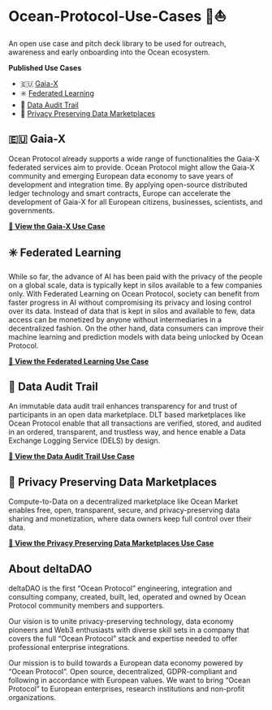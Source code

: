 # Ocean-Protocol-Use-Cases 🌊⛵️
An open use case and pitch deck library to be used for outreach, awareness and early onboarding into the Ocean ecosystem.

**Published Use Cases**
- 🇪🇺 [Gaia-X](#-gaia-x)
- ✳️ [Federated Learning](#-federated-learning)
- 🥾 [Data Audit Trail](#-data-audit-trail)
- 🔐 [Privacy Preserving Data Marketplaces](#-privacy-preserving-data-marketplaces)


## 🇪🇺 Gaia-X

Ocean Protocol already supports a wide range of functionalities the Gaia-X federated services aim to provide. Ocean Protocol might allow the Gaia-X community and emerging European data economy to save years of development and integration time. By applying open-source distributed ledger technology and smart contracts, Europe can accelerate the development of Gaia-X for all European citizens, businesses, scientists, and governments.

**[📄 View the Gaia-X Use Case](/Ocean_Protocol_Use_Case-Gaia-X.pdf)**


## ✳️ Federated Learning

While so far, the advance of AI has been paid with the privacy of the people on a global scale, data is typically kept in silos available to a few companies only. With Federated Learning on Ocean Protocol, society can benefit from faster progress in AI without compromising its privacy and losing control over its data. Instead of data that is kept in silos and available to few, data access can be monetized by anyone without intermediaries in a decentralized fashion. On the other hand, data consumers can improve their machine learning and prediction models with data being unlocked by Ocean Protocol. 

**[📄 View the Federated Learning Use Case](/Ocean_Protocol_Use_Case-Federated_Learning.pdf)**


## 🥾 Data Audit Trail

An immutable data audit trail enhances transparency for and trust of participants in an open data marketplace. DLT based marketplaces like Ocean Protocol enable that all transactions are verified, stored, and audited in an ordered, transparent, and trustless way, and hence enable a Data Exchange Logging Service (DELS) by design.

**[📄 View the Data Audit Trail Use Case](/Ocean_Protocol_Use_Case-Data_Audit_Trail.pdf)**


## 🔐 Privacy Preserving Data Marketplaces

Compute-to-Data on a decentralized marketplace like Ocean Market enables free, open, transparent, secure, and privacy-preserving data sharing and monetization, where data owners keep full control over their data.

**[📄 View the Privacy Preserving Data Marketplaces Use Case](/Ocean_Protocol_Use_Case-Privacy_Preserving_Data_Marketplaces.pdf)**



## About deltaDAO
deltaDAO is the first “Ocean Protocol” engineering, integration and consulting company, created, built, led, operated and owned by Ocean Protocol community members and supporters.

Our vision is to unite privacy-preserving technology, data economy pioneers and Web3 enthusiasts with diverse skill sets in a company that covers the full “Ocean Protocol” stack and expertise needed to offer professional enterprise integrations.

Our mission is to build towards a European data economy powered by “Ocean Protocol”. Open source, decentralized, GDPR-compliant and following in accordance with European values. We want to bring “Ocean Protocol” to European enterprises, research institutions and non-profit organizations.
